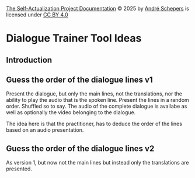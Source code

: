 <a href="https://github.com/andres81/The-Self-Actualization-Project">The
Self-Actualization Project Documentation</a> © 2025
by <a href="https://www.andreschepers.nl">André Schepers</a> is licensed
under <a href="https://creativecommons.org/licenses/by/4.0/">CC BY
4.0</a><img src="https://mirrors.creativecommons.org/presskit/icons/cc.svg" alt="" style="max-width: 1em;max-height:1em;margin-left: .2em;"><img src="https://mirrors.creativecommons.org/presskit/icons/by.svg" alt="" style="max-width: 1em;max-height:1em;margin-left: .2em;">

# Dialogue Trainer Tool Ideas

## Introduction

## Guess the order of the dialogue lines v1

Present the dialogue, but only the main lines, not the translations, nor the
ability to play the audio that is the spoken line. Present the lines in a random
order. Shuffled so to say. The audio of the complete dialogue is availabe as
well as optionally the video belonging to the dialogue.

The idea here is that the practitioner, has to deduce the order of the lines
based on an audio presentation.

## Guess the order of the dialogue lines v2

As version 1, but now not the main lines but instead only the translations are
presented.


